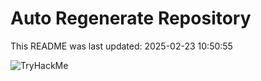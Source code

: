 # Auto Regenerate Repository

This README was last updated: 2025-02-23 10:50:55

 ![TryHackMe](https://tryhackme.com/badge/533634)